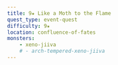 ```yaml
---
title: 9★ Like a Moth to the Flame
quest_type: event-quest
difficulty: 9★
location: confluence-of-fates
monsters:
    - xeno-jiiva
    # - arch-tempered-xeno-jiiva
---
```

